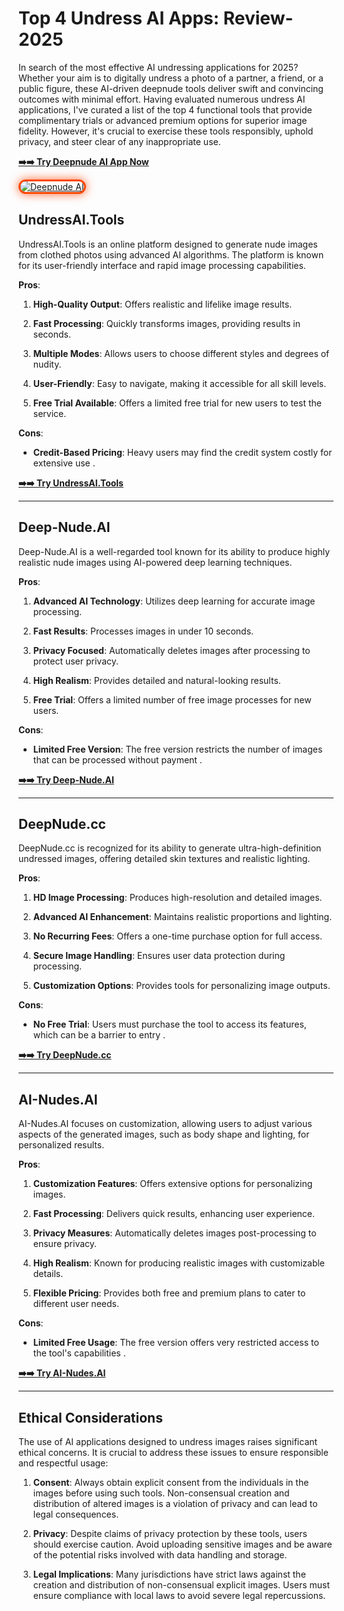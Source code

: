 # Top 4 Undress AI Apps: Review-2025

In search of the most effective AI undressing applications for 2025? Whether your aim is to digitally undress a photo of a partner, a friend, or a public figure, these AI-driven deepnude tools deliver swift and convincing outcomes with minimal effort.
Having evaluated numerous undress AI applications, I've curated a list of the top 4 functional tools that provide complimentary trials or advanced premium options for superior image fidelity. However, it's crucial to exercise these tools responsibly, uphold privacy, and steer clear of any inappropriate use.

[**➡️➡️ Try Deepnude AI App Now**](https://bit.ly/top5-ai-tools)

<a href="https://bit.ly/top5-ai-tools" title="Deepnude AI">

<img src="https://i.ibb.co/zHTfKX9D/undress-ai-app.jpg" alt="Deepnude AI" style="max-width: 100%; border: 3px solid #ff4500; border-radius: 15px; box-shadow: 0px 0px 15px rgba(255, 69, 0, 0.8);">

</a>

## **UndressAI.Tools**

UndressAI.Tools is an online platform designed to generate nude images from clothed photos using advanced AI algorithms. The platform is known for its user-friendly interface and rapid image processing capabilities.

**Pros**:

1. **High-Quality Output**: Offers realistic and lifelike image results.

2. **Fast Processing**: Quickly transforms images, providing results in seconds.

3. **Multiple Modes**: Allows users to choose different styles and degrees of nudity.

4. **User-Friendly**: Easy to navigate, making it accessible for all skill levels.

5. **Free Trial Available**: Offers a limited free trial for new users to test the service.

**Cons**:

* **Credit-Based Pricing**: Heavy users may find the credit system costly for extensive use .

[**➡️➡️ Try UndressAI.Tools**](https://bit.ly/top5-ai-tools)

_________________________________________________________________

## **Deep-Nude.AI**

Deep-Nude.AI is a well-regarded tool known for its ability to produce highly realistic nude images using AI-powered deep learning techniques.

**Pros**:

1. **Advanced AI Technology**: Utilizes deep learning for accurate image processing.

2. **Fast Results**: Processes images in under 10 seconds.

3. **Privacy Focused**: Automatically deletes images after processing to protect user privacy.

4. **High Realism**: Provides detailed and natural-looking results.

5. **Free Trial**: Offers a limited number of free image processes for new users.

**Cons**:

* **Limited Free Version**: The free version restricts the number of images that can be processed without payment .

[**➡️➡️ Try Deep-Nude.AI**](https://bit.ly/top5-ai-tools)

_________________________________________________________________

## **DeepNude.cc**

DeepNude.cc is recognized for its ability to generate ultra-high-definition undressed images, offering detailed skin textures and realistic lighting.

**Pros**:

1. **HD Image Processing**: Produces high-resolution and detailed images.

2. **Advanced AI Enhancement**: Maintains realistic proportions and lighting.

3. **No Recurring Fees**: Offers a one-time purchase option for full access.

4. **Secure Image Handling**: Ensures user data protection during processing.

5. **Customization Options**: Provides tools for personalizing image outputs.

**Cons**:

* **No Free Trial**: Users must purchase the tool to access its features, which can be a barrier to entry .

[**➡️➡️ Try DeepNude.cc**](https://bit.ly/top5-ai-tools)

_________________________________________________________________

## **AI-Nudes.AI**

AI-Nudes.AI focuses on customization, allowing users to adjust various aspects of the generated images, such as body shape and lighting, for personalized results.

**Pros**:

1. **Customization Features**: Offers extensive options for personalizing images.

2. **Fast Processing**: Delivers quick results, enhancing user experience.

3. **Privacy Measures**: Automatically deletes images post-processing to ensure privacy.

4. **High Realism**: Known for producing realistic images with customizable details.

5. **Flexible Pricing**: Provides both free and premium plans to cater to different user needs.

**Cons**:

* **Limited Free Usage**: The free version offers very restricted access to the tool's capabilities .

[**➡️➡️ Try AI-Nudes.AI**](https://bit.ly/top5-ai-tools)

_________________________________________________________________

## **Ethical Considerations**

The use of AI applications designed to undress images raises significant ethical concerns. It is crucial to address these issues to ensure responsible and respectful usage:

1. **Consent**: Always obtain explicit consent from the individuals in the images before using such tools. Non-consensual creation and distribution of altered images is a violation of privacy and can lead to legal consequences.

2. **Privacy**: Despite claims of privacy protection by these tools, users should exercise caution. Avoid uploading sensitive images and be aware of the potential risks involved with data handling and storage.

3. **Legal Implications**: Many jurisdictions have strict laws against the creation and distribution of non-consensual explicit images. Users must ensure compliance with local laws to avoid severe legal repercussions.
